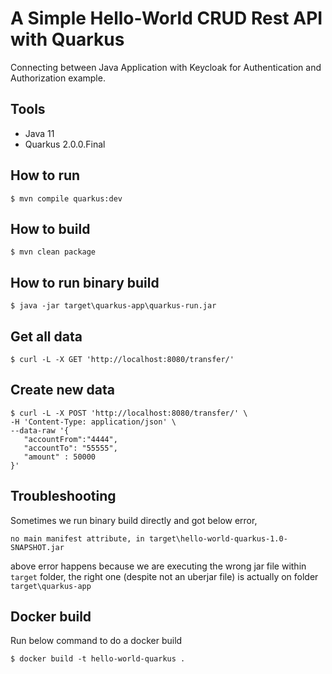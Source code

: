 # A Simple Hello-World CRUD Rest API with Quarkus 

Connecting between Java Application with Keycloak for Authentication and Authorization example. 

 ## Tools
 - Java 11
 - Quarkus 2.0.0.Final
 
## How to run
 ```
$ mvn compile quarkus:dev
 ```

## How to build
 ```
$ mvn clean package
 ```

## How to run binary build
 ```
$ java -jar target\quarkus-app\quarkus-run.jar
 ```
 
 ## Get all data
```
$ curl -L -X GET 'http://localhost:8080/transfer/'
```
 
 ## Create new data
 ```
$ curl -L -X POST 'http://localhost:8080/transfer/' \
-H 'Content-Type: application/json' \
--data-raw '{
    "accountFrom":"4444",
    "accountTo": "55555",
    "amount" : 50000
}'
```

## Troubleshooting
Sometimes we run binary build directly and got below error,
```
no main manifest attribute, in target\hello-world-quarkus-1.0-SNAPSHOT.jar
``` 

above error happens because we are executing the wrong jar file within `target` folder, the right one (despite not an uberjar file) is actually on folder `target\quarkus-app` 

## Docker build
Run below command to do a docker build 
```
$ docker build -t hello-world-quarkus .
```